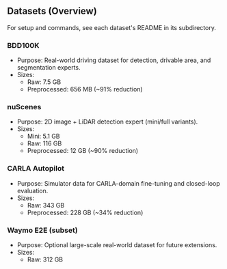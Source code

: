 ## Datasets (Overview)

For setup and commands, see each dataset's README in its subdirectory.

### BDD100K
- Purpose: Real-world driving dataset for detection, drivable area, and segmentation experts.
- Sizes:
  - Raw: 7.5 GB
  - Preprocessed: 656 MB (~91% reduction)

### nuScenes
- Purpose: 2D image + LiDAR detection expert (mini/full variants).
- Sizes:
  - Mini: 5.1 GB
  - Raw: 116 GB
  - Preprocessed: 12 GB (~90% reduction)

### CARLA Autopilot
- Purpose: Simulator data for CARLA-domain fine-tuning and closed-loop evaluation.
- Sizes:
  - Raw: 343 GB
  - Preprocessed: 228 GB (~34% reduction)

### Waymo E2E (subset)
- Purpose: Optional large-scale real-world dataset for future extensions.
- Sizes:
  - Raw: 312 GB